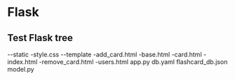 # Flask
Test Flask
tree
------
--static
  -style.css
--template
  -add_card.html
  -base.html
  -card.html
  -index.html
  -remove_card.html
  -users.html
app.py
db.yaml
flashcard_db.json
model.py
